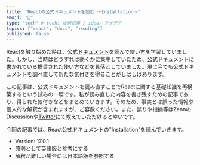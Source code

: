 ```yaml
---
title: "Reactの公式ドキュメントを読む 〜Installation〜"
emoji: "👀"
type: "tech" # tech: 技術記事 / idea: アイデア
topics: ["react", "docs", "reading"]
published: false
---
```


Reactを触り始めた時は、[公式ドキュメント](https://reactjs.org/docs)を読んで使い方を学習していました。しかし、当時はどうすれば動くかに集中していたため、公式ドキュメントに書かれている推奨された使い方などを見落としていました。現に今でも公式ドキュメントを調べ直して新たな気付きを得ることがしばしばあります。

この記事は、公式ドキュメントを読み直すことでReactに関する基礎知識を再構築するという試みの一環です。私が読み直した内容を書き残すための記事であり、得られた気付きなどをまとめていきます。そのため、事実とは誤った情報や個人的な解釈が含まれますが、ご容赦ください。また、誤りや指摘等はZennのDiscussionや[Twitter](https://twitter.com/progfay)にて教えていただけると幸いです。

今回の記事では、React公式ドキュメントの"Installation"を読んでいきます。

- Version: 17.0.1
- 原則として英語版と参考にする
- 解釈が難しい場合には日本語版を参照する
